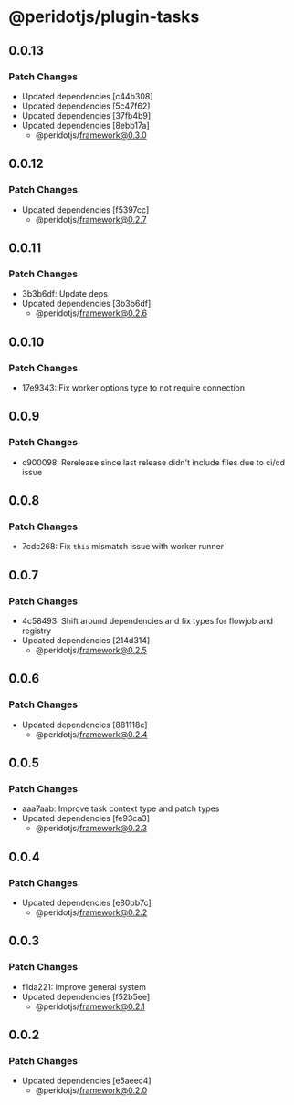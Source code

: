 # @peridotjs/plugin-tasks

## 0.0.13

### Patch Changes

- Updated dependencies [c44b308]
- Updated dependencies [5c47f62]
- Updated dependencies [37fb4b9]
- Updated dependencies [8ebb17a]
    - @peridotjs/framework@0.3.0

## 0.0.12

### Patch Changes

- Updated dependencies [f5397cc]
    - @peridotjs/framework@0.2.7

## 0.0.11

### Patch Changes

- 3b3b6df: Update deps
- Updated dependencies [3b3b6df]
    - @peridotjs/framework@0.2.6

## 0.0.10

### Patch Changes

- 17e9343: Fix worker options type to not require connection

## 0.0.9

### Patch Changes

- c900098: Rerelease since last release didn't include files due to ci/cd issue

## 0.0.8

### Patch Changes

- 7cdc268: Fix `this` mismatch issue with worker runner

## 0.0.7

### Patch Changes

- 4c58493: Shift around dependencies and fix types for flowjob and registry
- Updated dependencies [214d314]
    - @peridotjs/framework@0.2.5

## 0.0.6

### Patch Changes

- Updated dependencies [881118c]
    - @peridotjs/framework@0.2.4

## 0.0.5

### Patch Changes

- aaa7aab: Improve task context type and patch types
- Updated dependencies [fe93ca3]
    - @peridotjs/framework@0.2.3

## 0.0.4

### Patch Changes

- Updated dependencies [e80bb7c]
    - @peridotjs/framework@0.2.2

## 0.0.3

### Patch Changes

- f1da221: Improve general system
- Updated dependencies [f52b5ee]
    - @peridotjs/framework@0.2.1

## 0.0.2

### Patch Changes

- Updated dependencies [e5aeec4]
    - @peridotjs/framework@0.2.0
